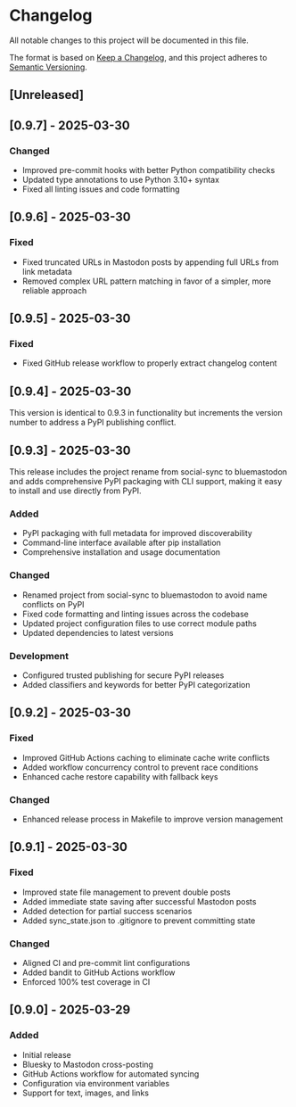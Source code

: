 # Changelog

All notable changes to this project will be documented in this file.

The format is based on [Keep a Changelog](https://keepachangelog.com/en/1.0.0/),
and this project adheres to [Semantic Versioning](https://semver.org/spec/v2.0.0.html).

## [Unreleased]

## [0.9.7] - 2025-03-30

### Changed
- Improved pre-commit hooks with better Python compatibility checks
- Updated type annotations to use Python 3.10+ syntax
- Fixed all linting issues and code formatting

## [0.9.6] - 2025-03-30

### Fixed
- Fixed truncated URLs in Mastodon posts by appending full URLs from link metadata
- Removed complex URL pattern matching in favor of a simpler, more reliable approach

## [0.9.5] - 2025-03-30

### Fixed
- Fixed GitHub release workflow to properly extract changelog content

## [0.9.4] - 2025-03-30

This version is identical to 0.9.3 in functionality but increments the version number to address a PyPI publishing conflict.

## [0.9.3] - 2025-03-30

This release includes the project rename from social-sync to bluemastodon and adds comprehensive PyPI packaging with CLI support, making it easy to install and use directly from PyPI.

### Added
- PyPI packaging with full metadata for improved discoverability
- Command-line interface available after pip installation
- Comprehensive installation and usage documentation

### Changed
- Renamed project from social-sync to bluemastodon to avoid name conflicts on PyPI
- Fixed code formatting and linting issues across the codebase
- Updated project configuration files to use correct module paths
- Updated dependencies to latest versions

### Development
- Configured trusted publishing for secure PyPI releases
- Added classifiers and keywords for better PyPI categorization

## [0.9.2] - 2025-03-30

### Fixed
- Improved GitHub Actions caching to eliminate cache write conflicts
- Added workflow concurrency control to prevent race conditions
- Enhanced cache restore capability with fallback keys

### Changed
- Enhanced release process in Makefile to improve version management

## [0.9.1] - 2025-03-30

### Fixed
- Improved state file management to prevent double posts
- Added immediate state saving after successful Mastodon posts
- Added detection for partial success scenarios
- Added sync_state.json to .gitignore to prevent committing state

### Changed
- Aligned CI and pre-commit lint configurations
- Added bandit to GitHub Actions workflow
- Enforced 100% test coverage in CI

## [0.9.0] - 2025-03-29

### Added
- Initial release
- Bluesky to Mastodon cross-posting
- GitHub Actions workflow for automated syncing
- Configuration via environment variables
- Support for text, images, and links
